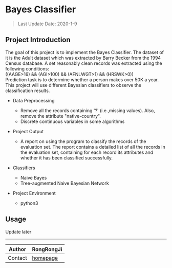# Bayes Classifier

> Last Update Date: 2020-1-9

## Project Introduction

The goal of this project is to implement the Bayes Classifier. The dataset of it is the Adult dataset which was extracted by Barry Becker from the 1994 Census database. A set reasonably clean records was extracted using the following conditions:<br>
  ((AAGE>16) && (AGI>100) && (AFNLWGT>1) && (HRSWK>0)) <br>
Prediction task is to determine whether a person makes over 50K a year. <br>
This project will use different Bayesian classifiers to observe the classification results.<br>

* Data Preprocessing
    * Remove all the records containing '?' (i.e.,missing values). Also, remove the attribute "native-country".
    * Discrete continuous variables in some algorithms

* Project Output
    * A report on using the program to classify the records of the evaluation set. The report contains a detailed list of all the records in the evaluation set, containing for each record its attributes and whether it has been classified successfully.

* Classifiers
    * Naive Bayes
    * Tree-augmented Naive Bayesian Network

* Project Environment
    * python3

## Usage

Update later

****

|Author|RongRongJi|
|---|---
|Contact|[homepage](https://github.com/RongRongJi)